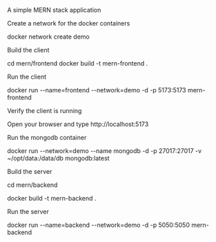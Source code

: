 A simple MERN stack application

Create a network for the docker containers

docker network create demo

Build the client

cd mern/frontend
docker build -t mern-frontend .

Run the client

docker run --name=frontend --network=demo -d -p 5173:5173 mern-frontend


Verify the client is running

Open your browser and type http://localhost:5173

Run the mongodb container

docker run --network=demo --name mongodb -d -p 27017:27017 -v ~/opt/data:/data/db mongodb:latest

Build the server

cd mern/backend

docker build -t mern-backend .

Run the server

docker run --name=backend --network=demo -d -p 5050:5050 mern-backend
